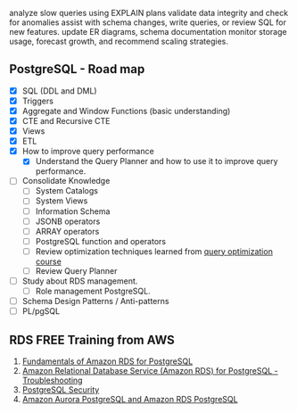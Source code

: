 analyze slow queries using EXPLAIN plans
validate data integrity and check for anomalies
assist with schema changes, write queries, or review SQL for new features.
update ER diagrams, schema documentation
monitor storage usage, forecast growth, and recommend scaling strategies.
## PostgreSQL - Road map
- [x] SQL (DDL and DML)
- [x] Triggers
- [x] Aggregate and Window Functions (basic understanding)
- [x] CTE and Recursive CTE
- [x] Views
- [x] ETL
- [x] How to improve query performance
	- [x] Understand the Query Planner and how to use it to improve query performance.
- [ ] Consolidate Knowledge
	- [ ] System Catalogs
	- [ ] System Views
	- [ ] Information Schema
	- [ ] JSONB operators
	- [ ] ARRAY operators
	- [ ] PostgreSQL function and operators
	- [ ] Review optimization techniques learned from [query optimization course](improving_query_performance_in_postgresql.md)
	- [ ] Review Query Planner
- [ ] Study about RDS management.
	- [ ] Role management PostgreSQL.
- [ ] Schema Design Patterns / Anti-patterns
- [ ] PL/pgSQL
## RDS FREE Training from AWS
1. [Fundamentals of Amazon RDS for PostgreSQL](https://skillbuilder.aws/learn/AK479CRG5K/fundamentals-of-amazon-rds-for-postgresql/FB4ZR9N2DU)
2. [Amazon Relational Database Service (Amazon RDS) for PostgreSQL - Troubleshooting](https://skillbuilder.aws/learn/GN8V5D3YQA/amazon-relational-database-service-amazon-rds-for-postgresql--troubleshooting/6PYYKHYNUW)
3. [PostgreSQL Security](https://skillbuilder.aws/learn/TZSMG74HRY/postgresql-security/3DE2X5TBJB)
4. [Amazon Aurora PostgreSQL and Amazon RDS PostgreSQL](https://skillbuilder.aws/learn/AN5AXYBBAV/amazon-aurora-postgresql-and-amazon-rds-postgresql/YWDQ2HPQHK?parentId=NSMM7PSA52)